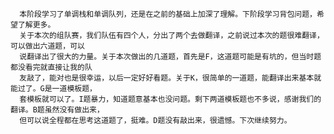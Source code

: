

      本阶段学习了单调栈和单调队列，还是在之前的基础上加深了理解。下阶段学习背包问题，希望了解更多。
      关于本次的组队赛，我们队伍有四个人，分出了两个去做翻译，之前说过本次的题很难翻译，可以做出六道题，可以
      说翻译出了很大的力量。关于本次做出的几道题，首先是F，这道题可能是有坑的，但当时题都没看完就直接让我的队
      友敲了，能对也是很幸运，以后一定好好看题。关于K，很简单的一道题，能翻译出来基本就能过了。G是一道模板题，
      套模板就可以了。I题暴力，知道题意基本也没问题。剩下两道模板题也不多说，感谢我们的翻译。B题虽然没有做出来，
      但可以说全程都在思考这道题了，挺难。D题没有敲出来，很遗憾。下次继续努力。
